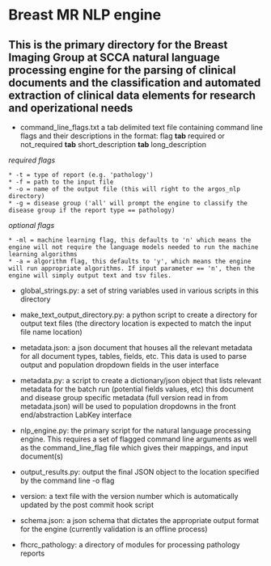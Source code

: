 Breast MR NLP engine 
=============================================================================================

This is the primary directory for the Breast Imaging Group at SCCA natural language processing engine for the parsing of clinical documents and the classification and automated extraction of clinical data elements for research and operizational needs
---------------------------------------------------------------------------------------------
- command_line_flags.txt 
	a tab delimited text file containing command line flags and their descriptions in the format:
	flag __tab__ required or not_required __tab__ short_description __tab__ long_description

*required flags*

	* -t = type of report (e.g. 'pathology')
	* -f = path to the input file
	* -o = name of the output file (this will right to the argos_nlp directory)
	* -g = disease group ('all' will prompt the engine to classify the disease group if the report type == pathology)

*optional flags*

	* -ml = machine learning flag, this defaults to 'n' which means the engine will not require the language models needed to run the machine learning algorithms
	* -a = algorithm flag, this defaults to 'y', which means the engine will run appropriate algorithms. If input parameter == 'n', then the engine will simply output text and tsv files.

- global_strings.py: a set of string variables used in various scripts in this directory

- make_text_output_directory.py: a python script to create a directory for output text files (the directory location is expected to match the input file name location)

- metadata.json: a json document that houses all the relevant metadata for all document types, tables, fields, etc. This data is used to parse output and population dropdown fields in the user interface

- metadata.py: 	a script to create a dictionary/json object that lists relevant metadata for the batch run 
	(potential fields values, etc) this document and disease group specific metadata (full version read in from metadata.json) will be used to population dropdowns in the front end/abstraction LabKey interface

- nlp_engine.py: the primary script for the natural language processing engine.  This requires a set of flagged command line arguments as well as the command_line_flag file which gives their mappings, and input document(s)

- output_results.py: output the final JSON object to the location specified by the command line -o flag

- version: a text file with the version number which is automatically updated by the post commit hook script

- schema.json: 	a json schema that dictates the appropriate output format for the engine (currently validation is an offline process)
	
- fhcrc_pathology: a directory of modules for processing pathology reports
